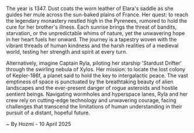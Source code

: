 
The year is 1347.  Dust coats the worn leather of Elara's saddle as she guides her mule across the sun-baked plains of France.  Her quest: to reach the legendary monastery nestled high in the Pyrenees, rumored to hold the cure for her brother's illness.  Each sunrise brings the threat of bandits, starvation, or the unpredictable whims of nature, yet the unwavering hope in her heart fuels her onward.  The journey is a tapestry woven with the vibrant threads of human kindness and the harsh realities of a medieval world, testing her strength and spirit at every turn.

Alternatively, imagine Captain Ryla, piloting her starship 'Stardust Drifter' through the swirling nebula of Xylos.  Her mission: to locate the lost colony of Kepler-186f, a planet said to hold the key to intergalactic peace.  The vast emptiness of space is punctuated by the breathtaking beauty of alien landscapes and the ever-present danger of rogue asteroids and hostile sentient beings.  Navigating wormholes and hyperspace lanes, Ryla and her crew rely on cutting-edge technology and unwavering courage, facing challenges that transcend the limitations of human understanding in their pursuit of a distant, hopeful future.

~ By Hozmi - 10 April 2025
